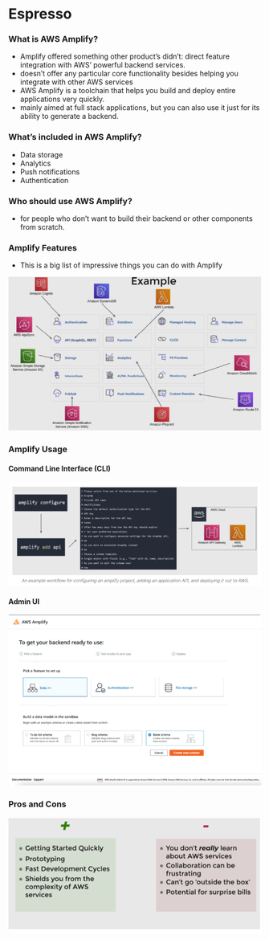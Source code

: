 # Espresso
### What is AWS Amplify?
* Amplify offered something other product’s didn’t: direct feature integration with AWS’ powerful backend services.
* doesn’t offer any particular core functionality besides helping you integrate with other AWS services
* AWS Amplify is a toolchain that helps you build and deploy entire applications very quickly.
* mainly aimed at full stack applications, but you can also use it just for its ability to generate a backend.

### What’s included in AWS Amplify?
* Data storage
* Analytics
* Push notifications
* Authentication

### Who should use AWS Amplify?
* for people who don’t want to build their backend or other components from scratch.

### Amplify Features
* This is a big list of impressive things you can do with Amplify

![Amplify Features](./images/amplifyfeatures.png)

### Amplify Usage

#### Command Line Interface (CLI)
![Amplify Features](./images/amplifyCLI.png)

#### Admin UI
![Amplify Features](./images/adminUI.png)

### Pros and Cons
![Amplify Pros and Cons](./images/amplify.png)
